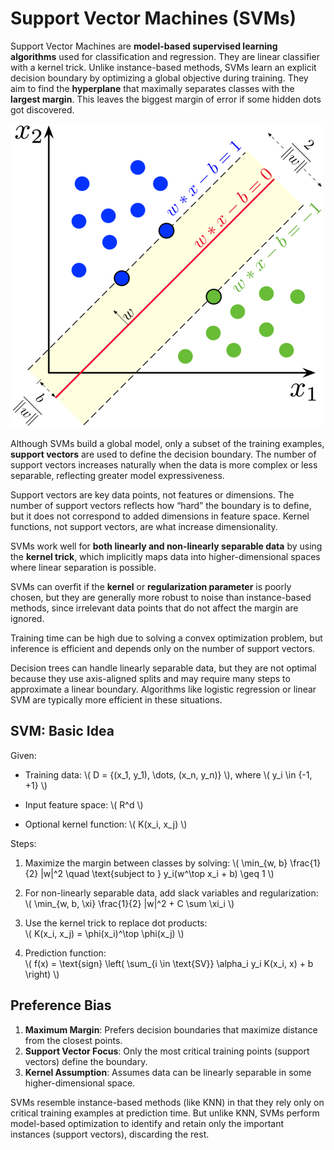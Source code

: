 
# Support Vector Machines (SVMs)

Support Vector Machines are **model-based supervised learning algorithms** used for classification and regression. They are linear classifier with a kernel trick. Unlike instance-based methods, SVMs learn an explicit decision boundary by optimizing a global objective during training. They aim to find the **hyperplane** that maximally separates classes with the **largest margin**. This leaves the biggest margin of error if some hidden dots got discovered. 

![SVM margin illustration](../assets/images/SVM_margin.png)


Although SVMs build a global model, only a subset of the training examples, **support vectors** are used to define the decision boundary. The number of support vectors increases naturally when the data is more complex or less separable, reflecting greater model expressiveness.

Support vectors are key data points, not features or dimensions.
The number of support vectors reflects how “hard” the boundary is to define, but it does not correspond to added dimensions in feature space. Kernel functions, not support vectors, are what increase dimensionality.

SVMs work well for **both linearly and non-linearly separable data** by using the **kernel trick**, which implicitly maps data into higher-dimensional spaces where linear separation is possible.

SVMs can overfit if the **kernel** or **regularization parameter** is poorly chosen, but they are generally more robust to noise than instance-based methods, since irrelevant data points that do not affect the margin are ignored.

Training time can be high due to solving a convex optimization problem, but inference is efficient and depends only on the number of support vectors.

Decision trees can handle linearly separable data, but they are not optimal because they use axis-aligned splits and may require many steps to approximate a linear boundary. Algorithms like logistic regression or linear SVM are typically more efficient in these situations.

## SVM: Basic Idea

Given:  

- Training data: \\( D = \{(x_1, y_1), \dots, (x_n, y_n)\} \\), where \\( y_i \in \{-1, +1\} \\)  

- Input feature space: \\( R^d \\)  

- Optional kernel function: \\( K(x_i, x_j) \\)  


Steps:  

1. Maximize the margin between classes by solving:
   \\( \min_{w, b} \frac{1}{2} \|w\|^2 \quad \text{subject to } y_i(w^\top x_i + b) \geq 1 \\)

2. For non-linearly separable data, add slack variables and regularization:  
   \\( \min_{w, b, \xi} \frac{1}{2} \|w\|^2 + C \sum \xi_i \\)

3. Use the kernel trick to replace dot products:  
   \\( K(x_i, x_j) = \phi(x_i)^\top \phi(x_j) \\)

4. Prediction function:  
   \\( f(x) = \text{sign} \left( \sum_{i \in \text{SV}} \alpha_i y_i K(x_i, x) + b \right) \\)

## Preference Bias

1. **Maximum Margin**: Prefers decision boundaries that maximize distance from the closest points.  
2. **Support Vector Focus**: Only the most critical training points (support vectors) define the boundary.  
3. **Kernel Assumption**: Assumes data can be linearly separable in some higher-dimensional space.  
 
SVMs resemble instance-based methods (like KNN) in that they rely only on critical training examples at prediction time. But unlike KNN, SVMs perform model-based optimization to identify and retain only the important instances (support vectors), discarding the rest.